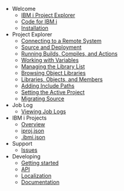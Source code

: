 - Welcome
   - [IBM i Project Explorer](./README.md)
   - [Code for IBM i](pages/welcome/code-for-ibm-i.md)
   - [Installation](./pages/welcome/installation.md)
- Project Explorer
   - [Connecting to a Remote System](pages/projectExplorer/connecting-to-a-remote-system.md)
   - [Source and Deployment](pages/projectExplorer/source-and-deployment.md)
   - [Running Builds, Compiles, and Actions](pages/projectExplorer/running-builds-compiles-and-actions.md)
   - [Working with Variables](pages/projectExplorer/working-with-variables.md)
   - [Managing the Library List](pages/projectExplorer/managing-the-library-list.md)
   - [Browsing Object Libraries](pages/projectExplorer/browsing-object-libraries.md)
   - [Libraries, Objects, and Members](pages/projectExplorer/libraries-objects-and-members.md)
   - [Adding Include Paths](pages/projectExplorer/adding-include-paths.md)
   - [Setting the Active Project](pages/projectExplorer/setting-the-active-project.md)
   - [Migrating Source](pages/projectExplorer/migrating-source.md)
- Job Log
   - [Viewing Job Logs](pages/jobLog/viewing-job-logs.md)
- IBM i Projects
  - [Overview](pages/ibm-i-projects/overview.md)
  - [iproj.json](pages/ibm-i-projects/iproj-json.md)
  - [.ibmi.json](pages/ibm-i-projects/ibmi-json.md)
- Support
   - [Issues](pages/support/issues.md)
- Developing
   - [Getting started](pages/developing/getting_started.md)
   - [API](pages/developing/api.md)
   - [Localization](pages/developing/localization.md)
   - [Documentation](pages/developing/documentation.md)